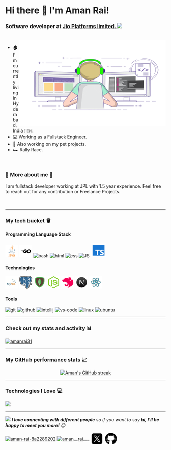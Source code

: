 # Hi there 👋 I'm Aman Rai! 

### Software developer at <a href="https://www.jio.com/platforms/about-us/" target="_blank"> Jio Platforms limited. </a> <img src="https://media.giphy.com/media/WUlplcMpOCEmTGBtBW/giphy.gif" width="30"> 
<br>
 <img src="https://raw.githubusercontent.com/mikonoid/mikonoid/main/images/gifs/coder3.gif" align="right" height="270px" width="460px"> </img >


- :house: I'm currently living in Hyderabad, India 🇮🇳.
- :computer: Working as a Fullstack Engineer.
- :dart: Also working on my pet projects.
- :racing_car: Rally Race.
<br>

### 🚀 More about me 🔽 
I am fullstack developer working at JPL with 1.5 year experience. Feel free to reach out for any contribution or Freelance Projects. 
</br></br></br>

____
### My tech bucket 🪣
#### Programming Language Stack
<p>
<img src="https://raw.githubusercontent.com/github/explore/80688e429a7d4ef2fca1e82350fe8e3517d3494d/topics/java/java.png" alt="java" title="java8" width="40" height="40"/>  
<img src="https://raw.githubusercontent.com/github/explore/80688e429a7d4ef2fca1e82350fe8e3517d3494d/topics/go/go.png" alt="go" title="go" width="40" height="40"/> 
<img src="https://www.vectorlogo.zone/logos/gnu_bash/gnu_bash-icon.svg" alt="bash" title="bash" title="bash" width="40" height="40"/>
<img src = 'https://github.com/MarikIshtar007/MarikIshtar007/blob/master/images/html.svg' alt="html" title="html5" width="40" height="40"/> 
<img src = 'https://github.com/MarikIshtar007/MarikIshtar007/blob/master/images/css.svg' alt="css" title="css" width="40" height="40"/> 
<img src = 'https://github.com/MarikIshtar007/MarikIshtar007/blob/master/images/js.svg' alt="JS" title="JS" width="40" height="40"/> 
<img src="https://github.com/amanrai31/amanrai31/blob/main/images/TypeScript.svg" alt="TS" title="TS" width="50" height="45" >
</p>

#### Technologies
<p>
  <img src="https://raw.githubusercontent.com/github/explore/80688e429a7d4ef2fca1e82350fe8e3517d3494d/topics/mysql/mysql.png" alt="mysql" title="mysql" width="40" height="40"/>  
  <img src="https://raw.githubusercontent.com/github/explore/80688e429a7d4ef2fca1e82350fe8e3517d3494d/topics/postgresql/postgresql.png" alt="postgresql" title="postgresql" width="40" height="40"/>
  <img src="https://github.com/amanrai31/amanrai31/blob/main/images/mongoDB.svg" alt="MongoDB" title="MongoDB" width="40" height="40">
 <img src="https://github.com/amanrai31/amanrai31/blob/main/images/nodeJS.svg" alt="nodeJS" title="nodeJS" width="40" height="40">
<img src="https://github.com/amanrai31/amanrai31/blob/main/images/NestJS.svg" alt="NestJS" title="NestJS" width="40" height="40">
  <img src="https://github.com/amanrai31/amanrai31/blob/main/images/Next.svg" alt="NextJS" title="NextJS" width="40" height="40">
  <img src="https://github.com/amanrai31/amanrai31/blob/main/images/React.svg" alt="ReactJS" title="ReactJS" width="40" height="40">
</p>

#### Tools
<p>
  <img src="https://www.vectorlogo.zone/logos/git-scm/git-scm-icon.svg" alt="git" title="git" width="40" height="40"/>  
  <img src="https://www.vectorlogo.zone/logos/github/github-icon.svg" alt="github" title="github" width="40" height="40"/>
  <img src="https://cdn.worldvectorlogo.com/logos/intellij-idea-1.svg" alt="intellij" title="intellij" width="40" height="40"/>
  <img src="https://www.vectorlogo.zone/logos/visualstudio_code/visualstudio_code-icon.svg" alt="vs-code" title="vs-code" width="40" height="40"/>
  <img src="https://brandlogos.net/wp-content/uploads/2020/03/Linux-logo.png" alt="linux" title="linux" width="40" height="40"/> 
  <img src="https://www.vectorlogo.zone/logos/ubuntu/ubuntu-icon.svg" alt="ubuntu" title="ubuntu" width="40" height="40"/>
</p>

____

### Check out my stats and activity 📊
<a href="#amanrai31">
  <img src="https://github-readme-stats.vercel.app/api?username=amanrai31&show_icons=true" alt="amanrai31" />
</a>

____
### My GitHub performance stats 📈
<p align="center">
  <a href="https://github.com/amanrai31">
    <img src="https://github-readme-streak-stats.herokuapp.com/?user=amanrai31&theme=radical&border=7F3FBF&background=0D1117" alt="Aman's GitHub streak"/>
  </a>
</p>

____

### Technologies I Love :computer:

<img src = "https://github-readme-stats.vercel.app/api/top-langs/?username=amanrai31&layout=compact">

____

<img src="https://media.giphy.com/media/LnQjpWaON8nhr21vNW/giphy.gif" width="60"> <em><b>I love connecting with different people</b> so if you want to say <b>hi, I'll be happy to meet you more!</b> 😊</em>
<p align="left">
<a href="https://linkedin.com/in/aman-rai-8a2289202" target="_blank" ><img align="center" src="https://raw.githubusercontent.com/rahuldkjain/github-profile-readme-generator/master/src/images/icons/Social/linked-in-alt.svg" alt="aman-rai-8a2289202" height="40" width="40" /></a>
<a href="https://instagram.com/aman__rai___" target="blank"><img align="center" src="https://raw.githubusercontent.com/rahuldkjain/github-profile-readme-generator/master/src/images/icons/Social/instagram.svg" alt="aman__rai___" height="40" width="40" /></a>
<a href="https://twitter.com/AmanRai31" target="blank"> <img src="https://github.com/amanrai31/amanrai31/blob/main/images/X.svg" height="40" width="40" align="center"></a>
<a href="https://github.com/amanrai31/" target="blank"> <img src="https://github.com/amanrai31/amanrai31/blob/main/images/github.svg" height="40" width="40" align="center"></a>
</p>
